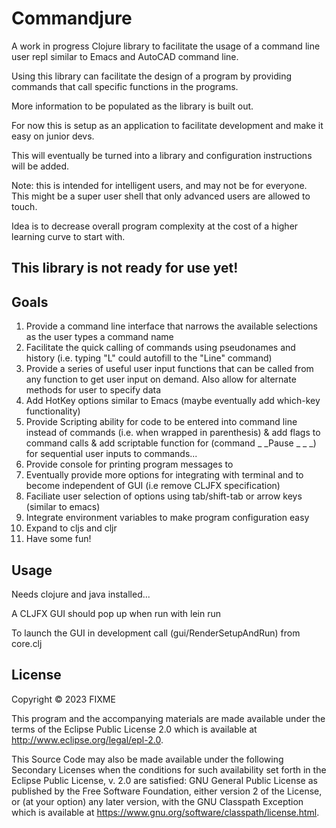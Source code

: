 # Commandjure

A work in progress Clojure library to facilitate the usage of a command line user repl similar to Emacs and AutoCAD command line.

Using this library can facilitate the design of a program by providing commands that call specific functions in the programs.

More information to be populated as the library is built out.

For now this is setup as an application to facilitate development and make it easy on junior devs. 

This will eventually be turned into a library and configuration instructions will be added.

Note: this is intended for intelligent users, and may not be for everyone. This might be a super user shell that only advanced users are allowed to touch.

Idea is to decrease overall program complexity at the cost of a higher learning curve to start with.

## This library is not ready for use yet! 


## Goals
1) Provide a command line interface that narrows the available selections as the user types a command name
2) Facilitate the quick calling of commands using pseudonames and history (i.e. typing "L" could autofill to the "Line" command)
3) Provide a series of useful user input functions that can be called from any function to get user input on demand. Also allow for alternate methods for user to specify data
4) Add HotKey options similar to Emacs (maybe eventually add which-key functionality)
5) Provide Scripting ability for code to be entered into command line instead of commands (i.e. when wrapped in parenthesis) 
        & add flags to command calls 
        & add scriptable function for (command _ _Pause _ _ _) for sequential user inputs to commands... 
6) Provide console for printing program messages to
7) Eventually provide more options for integrating with terminal and to become independent of GUI (i.e remove CLJFX specification)
8) Faciliate user selection of options using tab/shift-tab or arrow keys (similar to emacs)
9) Integrate environment variables to make program configuration easy
10) Expand to cljs and cljr
11) Have some fun!

## Usage

Needs clojure and java installed...

A CLJFX GUI should pop up when run with lein run

To launch the GUI in development call (gui/RenderSetupAndRun) from core.clj

## License

Copyright © 2023 FIXME

This program and the accompanying materials are made available under the
terms of the Eclipse Public License 2.0 which is available at
http://www.eclipse.org/legal/epl-2.0.

This Source Code may also be made available under the following Secondary
Licenses when the conditions for such availability set forth in the Eclipse
Public License, v. 2.0 are satisfied: GNU General Public License as published by
the Free Software Foundation, either version 2 of the License, or (at your
option) any later version, with the GNU Classpath Exception which is available
at https://www.gnu.org/software/classpath/license.html.

